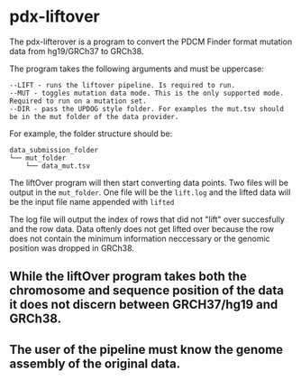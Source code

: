 # pdx-liftover

The pdx-lifterover is a program to convert the PDCM Finder format mutation data from hg19/GRCh37 to GRCh38.

The program takes the following arguments and must be uppercase:

```
--LIFT - runs the liftover pipeline. Is required to run.
--MUT - toggles mutation data mode. This is the only supported mode. Required to run on a mutation set.
--DIR - pass the UPDOG style folder. For examples the mut.tsv should be in the mut folder of the data provider.
```

For example, the folder structure should be:

```
data_submission_folder
└── mut_folder
    └── data_mut.tsv
```

The liftOver program will then start converting data points. Two files will be output in the `mut_folder`. One file will be the `lift.log` and the 
lifted data will be the input file name appended with `lifted`

The log file will output the index of rows that did not "lift" over succesfully and the row data. Data oftenly does not get lifted over because the row 
does not contain the minimum information neccessary or the genomic position was dropped in GRCh38.

## While the liftOver program takes both the chromosome and sequence position of the data it does not discern between GRCH37/hg19 and GRCh38. ##
## The user of the pipeline must know the genome assembly of the original data. ##
